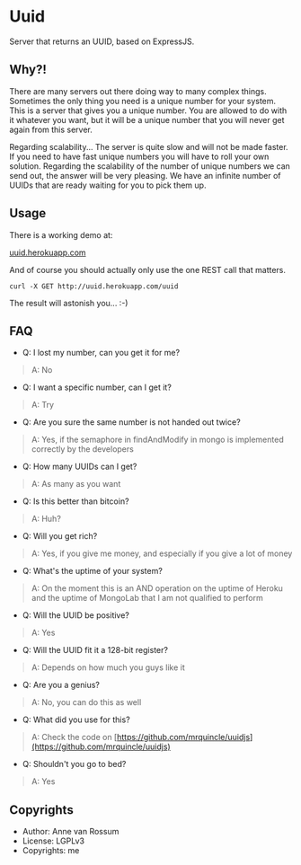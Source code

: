 # Uuid

Server that returns an UUID, based on ExpressJS.

## Why?!

There are many servers out there doing way to many complex things. Sometimes the only thing you need is a unique number for your system. This is a server that gives you a unique number. You are allowed to do with it whatever you want, but it will be a unique number that you will never get again from this server.

Regarding scalability... The server is quite slow and will not be made faster. If you need to have fast unique numbers you will have to roll your own solution. Regarding the scalability of the number of unique numbers we can send out, the answer will be very pleasing. We have an infinite number of UUIDs that are ready waiting for you to pick them up.

## Usage

There is a working demo at:

[uuid.herokuapp.com](uuid.herokuapp.com)

And of course you should actually only use the one REST call that matters.

    curl -X GET http://uuid.herokuapp.com/uuid

The result will astonish you... :-)

## FAQ

* Q: I lost my number, can you get it for me?

> A: No


* Q: I want a specific number, can I get it?

> A: Try


* Q: Are you sure the same number is not handed out twice?

> A: Yes, if the semaphore in findAndModify in mongo is implemented correctly by the developers


* Q: How many UUIDs can I get?

> A: As many as you want


* Q: Is this better than bitcoin?

> A: Huh?


* Q: Will you get rich?

> A: Yes, if you give me money, and especially if you give a lot of money


* Q: What's the uptime of your system?

> A: On the moment this is an AND operation on the uptime of Heroku and the uptime of MongoLab that I am not qualified to perform


* Q: Will the UUID be positive?

> A: Yes


* Q: Will the UUID fit it a 128-bit register?

> A: Depends on how much you guys like it


* Q: Are you a genius?

> A: No, you can do this as well


* Q: What did you use for this?

> A: Check the code on [https://github.com/mrquincle/uuidjs](https://github.com/mrquincle/uuidjs)


* Q: Shouldn't you go to bed?

> A: Yes


## Copyrights

* Author: Anne van Rossum
* License: LGPLv3
* Copyrights: me

